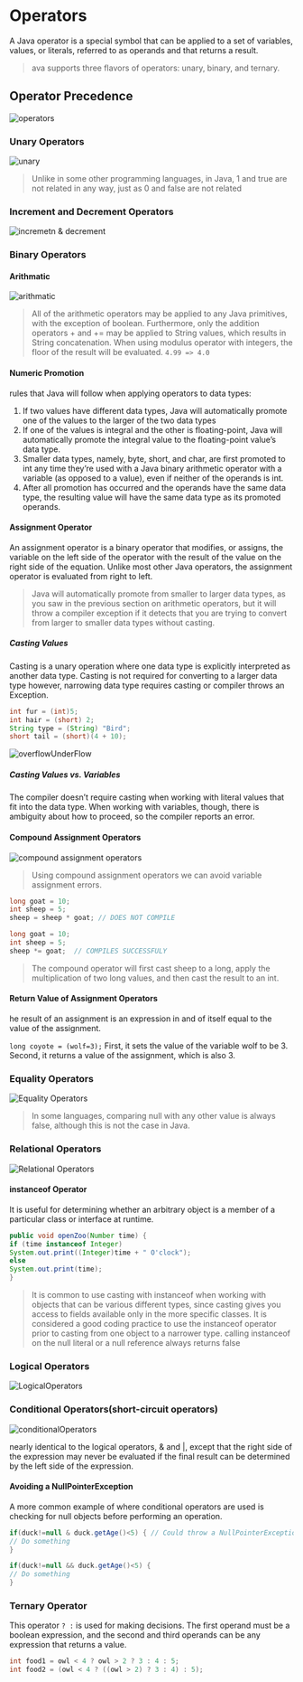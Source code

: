 # Operators

A Java operator is a special symbol that can be applied to a set of variables, values, or literals, referred to as operands and that returns a result.

> ava supports three flavors of operators: unary, binary, and ternary.

## Operator Precedence

![operators](./images/operators.png)

### Unary Operators

![unary](./images/unaryOperators.png)

> Unlike in some other programming languages, in Java, 1 and true are not related in any way, just as 0 and false are not related

### Increment and Decrement Operators

![incremetn & decrement](./images/incdecOperators.png)

### Binary Operators

#### Arithmatic

![arithmatic](./images/arithmatic.png)

> All of the arithmetic operators may be applied to any Java primitives, with the exception of boolean. Furthermore, only the addition operators + and += may be applied to String values, which results in String concatenation.
> When using modulus operator with integers, the floor of the result will be evaluated. `4.99 => 4.0`

#### Numeric Promotion

rules that Java will follow when applying operators to data types:

1. If two values have different data types, Java will automatically promote one of the values to the larger of the two data types
2. If one of the values is integral and the other is floating-point, Java will automatically promote the integral value to the floating-point value’s data type.
3. Smaller data types, namely, byte, short, and char, are first promoted to int any time they’re used with a Java binary arithmetic operator with a variable (as opposed to a value), even if neither of the operands is int.
4. After all promotion has occurred and the operands have the same data type, the resulting value will have the same data type as its promoted operands.

#### Assignment Operator

An assignment operator is a binary operator that modifies, or assigns, the variable on the left side of the operator with the result of the value on the right side of the equation. Unlike most other Java operators, the assignment operator is evaluated from right to left.

> Java will automatically promote from smaller to larger data types, as you saw in the previous section on arithmetic operators, but it will throw a compiler exception if it detects that you are trying to convert from larger to smaller data types without casting.

##### Casting Values

Casting is a unary operation where one data type is explicitly interpreted as another data type.
Casting is not required for converting to a larger data type however, narrowing data type requires casting or compiler throws an Exception.

```Java
int fur = (int)5;
int hair = (short) 2;
String type = (String) "Bird";
short tail = (short)(4 + 10);
```

![overflowUnderFlow](./images/overflowUnderflow.png)

##### Casting Values vs. Variables

The compiler doesn’t require casting when working with literal values that fit into the data type. When working with variables, though, there is ambiguity about how to proceed, so the compiler reports an error.

#### Compound Assignment Operators

![compound assignment operators](./images/compoundAssignmentOperators.png)

> Using compound assignment operators we can avoid variable assignment errors.

```Java
long goat = 10;
int sheep = 5;
sheep = sheep * goat; // DOES NOT COMPILE

long goat = 10;
int sheep = 5;
sheep *= goat;  // COMPILES SUCCESSFULY
```

> The compound operator will first cast sheep to a long, apply the multiplication of two long values, and then cast the result to an int.

#### Return Value of Assignment Operators

he result of an assignment is an expression in and of itself equal to the value of the assignment.

`long coyote = (wolf=3);`
First, it sets the value of the variable wolf to be 3. Second, it returns a value of the assignment, which is also 3.

### Equality Operators

![Equality Operators](./images/equalityOperators.png)

> In some languages, comparing null with any other value is always false, although this is not the case in Java.

### Relational Operators

![Relational Operators](./images/relationalOperators.png)

#### instanceof Operator

 It is useful for determining whether an arbitrary object is a member of a particular class or interface at runtime.

```Java
public void openZoo(Number time) {
if (time instanceof Integer)
System.out.print((Integer)time + " O'clock");
else
System.out.print(time);
}
```

> It is common to use casting with instanceof when working with objects that can be various different types, since casting gives you access to fields available only in the more specific classes. It is considered a good coding practice to use the instanceof operator prior to casting from one object to a narrower type.
> calling instanceof on the null literal or a null reference always returns false

### Logical Operators

![LogicalOperators](./images/LogicalOperators.png)

### Conditional Operators(short-circuit operators)

![conditionalOperators](./images/conditionalOperators.png)

nearly identical to the logical operators, & and |, except that the right side of the expression may never be evaluated if the final result can be determined by the left side of the expression.

#### Avoiding a NullPointerException

A more common example of where conditional operators are used is checking for null objects before performing an operation.

```java
if(duck!=null & duck.getAge()<5) { // Could throw a NullPointerException
// Do something
}

if(duck!=null && duck.getAge()<5) {
// Do something
}
```

### Ternary Operator

This operator `? :` is used for making decisions.
The first operand must be a boolean expression, and the second and third operands can
be any expression that returns a value.

```java
int food1 = owl < 4 ? owl > 2 ? 3 : 4 : 5;
int food2 = (owl < 4 ? ((owl > 2) ? 3 : 4) : 5);
```
